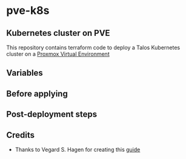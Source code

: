 # pve-k8s
## Kubernetes cluster on PVE
This repository contains terraform code to deploy a Talos Kubernetes cluster on a [Proxmox Virtual Environment](https://www.proxmox.com/en/proxmox-virtual-environment/overview)

## Variables

## Before applying

## Post-deployment steps

## Credits
* Thanks to Vegard S. Hagen for creating this [guide](https://blog.stonegarden.dev/articles/2024/08/talos-proxmox-tofu/#the-top)